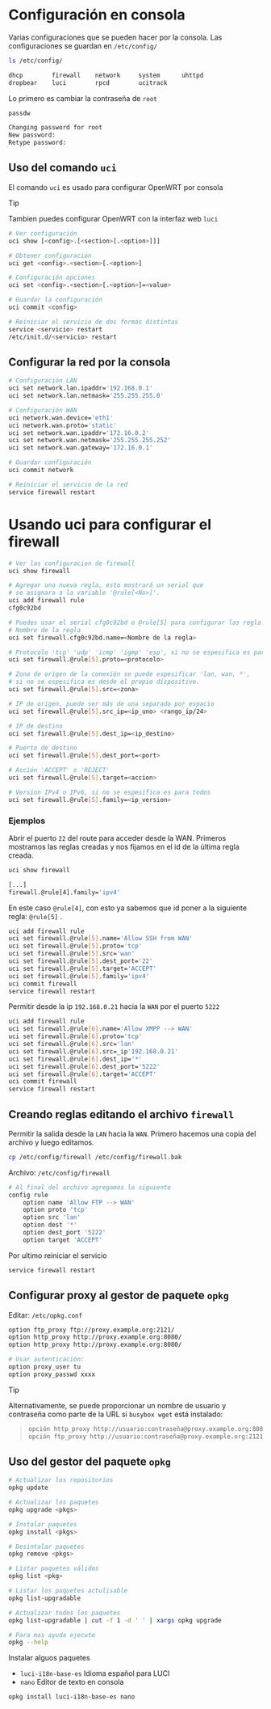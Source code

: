 # Configuración en consola

Varias configuraciones que se pueden hacer por la consola. Las configuraciones se guardan en `/etc/config/`

```bash
ls /etc/config/

dhcp        firewall    network     system      uhttpd
dropbear    luci        rpcd        ucitrack    
```

Lo primero es cambiar la contraseña de `root`

```bash
passdw

Changing password for root
New password: 
Retype password: 
```


## Uso del comando `uci`

El comando `uci` es usado para configurar OpenWRT por consola

>[!TIP]
>Tambien puedes configurar OpenWRT con la interfaz web `luci`


```bash
# Ver configuración
uci show [<config>.[<section>[.<option>]]]

# Obtener configuración
uci get <config>.<section>[.<option>]

# Configuración opciones
uci set <config>.<section>[.<option>]=<value>

# Guardar la configuración 
uci commit <config>

# Reiniciar el servicio de dos formas distintas
service <servicio> restart
/etc/init.d/<servicio> restart
```


## Configurar la red por la consola

```bash
# Configuración LAN
uci set network.lan.ipaddr='192.168.0.1'
uci set network.lan.netmask='255.255.255.0'

# Configuración WAN
uci network.wan.device='eth1'
uci network.wan.proto='static'
uci set network.wan.ipaddr='172.16.0.2'
uci set network.wan.netmask='255.255.255.252'
uci set network.wan.gateway='172.16.0.1'

# Guardar configuración
uci commit network

# Reiniciar el servicio de la red
service firewall restart
```

# Usando uci para configurar el firewall

```bash
# Ver las configuracion de firewall
uci show firewall

# Agregar una nueva regla, esto mostrará un serial que 
# se asignara a la variable '@rule[<No>]'. 
uci add firewall rule
cfg0c92bd

# Puedes usar el serial cfg0c92bd o @rule[5] para configurar las regla.
# Nombre de la regla
uci set firewall.cfg0c92bd.name=<Nombre de la regla>

# Protocolo 'tcp' 'udp' 'icmp' 'igmp' 'esp', si no se espesifica es para # todos los protocolos, para varios protocolos separado por espacio
uci set firewall.@rule[5].proto=<protocolo>

# Zona de origen de la conexión se puede espesificar 'lan, wan, *', 
# si no se espesifica es desde el propio dispositivo.
uci set firewall.@rule[5].src=<zona>

# IP de origen, puede ser más de una separado por espacio
uci set firewall.@rule[5].src_ip=<ip_uno> <rango_ip/24>

# IP de destino
uci set firewall.@rule[5].dest_ip=<ip_destino>

# Puerto de destino
uci set firewall.@rule[5].dest_port=<port>

# Acción 'ACCEPT' o 'REJECT'
uci set firewall.@rule[5].target=<accion>

# Version IPv4 o IPv6, si no se espesifica es para todos
uci set firewall.@rule[5].family=<ip_version>
```


### Ejemplos

Abrir el puerto `22` del route para acceder desde la WAN. Primeros mostramos las reglas creadas y nos fijamos en el id de la última regla creada.

```bash
uci show firewall

[...]
firewall.@rule[4].family='ipv4'
```
En este caso `@rule[4]`, con esto ya sabemos que id poner a la siguiente regla: `@rule[5]` .


```bash
uci add firewall rule
uci set firewall.@rule[5].name='Allow SSH from WAN'
uci set firewall.@rule[5].proto='tcp'
uci set firewall.@rule[5].src='wan'
uci set firewall.@rule[5].dest_port='22'
uci set firewall.@rule[5].target='ACCEPT'
uci set firewall.@rule[5].family='ipv4'
uci commit firewall
service firewall restart
```

Permitir desde la ip `192.168.0.21` hacia la `WAN` por el puerto `5222`

```bash
uci add firewall rule
uci set firewall.@rule[6].name='Allow XMPP --> WAN'
uci set firewall.@rule[6].proto='tcp'
uci set firewall.@rule[6].src='lan'
uci set firewall.@rule[6].src=_ip'192.168.0.21'
uci set firewall.@rule[6].dest_ip='*'
uci set firewall.@rule[6].dest_port='5222'
uci set firewall.@rule[6].target='ACCEPT'
uci commit firewall
service firewall restart
```

## Creando reglas editando el archivo `firewall`

Permitir la salida desde la `LAN` hacia la `WAN`. Primero hacemos una copia del archivo y luego editamos.

```bash
cp /etc/config/firewall /etc/config/firewall.bak
```

Archivo: `/etc/config/firewall`

```bash
# Al final del archivo agregamos lo siguiente
config rule
	option name 'Allow FTP --> WAN'
	option proto 'tcp'
	option src 'lan'
	option dest '*'
	option dest_port '5222'
	option target 'ACCEPT'
```
Por ultimo reiniciar el servicio

```bash
service firewall restart
```

## Configurar proxy al gestor de paquete `opkg`

Editar: `/etc/opkg.conf`

```bash
option ftp_proxy ftp://proxy.example.org:2121/
option http_proxy http://proxy.example.org:8080/
option http_proxy http://proxy.example.org:8080/

# Usar autenticación:
option proxy_user tu
option proxy_passwd xxxx
```

>[!TIP]
Alternativamente, se puede proporcionar un nombre de usuario y contraseña como parte de la URL si `busybox wget` está instalado:
>```bash
>opción http_proxy http://usuario:contraseña@proxy.example.org:8080/
>opción ftp_proxy http://usuario:contraseña@proxy.example.org:2121/
>```


## Uso del gestor del paquete `opkg`

```bash
# Actualizar los repositorios
opkg update

# Actualizar los paquetes
opkg upgrade <pkgs>

# Instalar paquetes
opkg install <pkgs>

# Desintalar paquetes
opkg remove <pkgs>

# Listar paquetes válidos
opkg list <pkg>

# Listar los paquetes actulisable
opkg list-upgradable

# Actualizar todos los paquetes
opkg list-upgradable | cut -f 1 -d ' ' | xargs opkg upgrade

# Para mas ayuda ejecute
opkg --help
```

Instalar alguos paquetes 
* `luci-i18n-base-es` Idioma español para LUCI
* `nano` Editor de texto en consola


```bash
opkg install luci-i18n-base-es nano
```